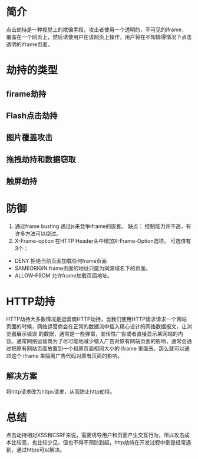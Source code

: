 # 简介
点击劫持是一种视觉上的欺骗手段，攻击者使用一个透明的，不可见的iframe，覆盖在一个网页上，然后诱使用户在该网页上操作，用户将在不知情得情况下点击透明的iframe页面。

# 劫持的类型

## firame劫持
## Flash点击劫持
## 图片覆盖攻击
## 拖拽劫持和数据窃取
## 触屏劫持


# 防御
1. 通过frame busting
通过js来竞争iframe的嵌套。
缺点：
控制能力并不高，有许多方法可以绕过。
2. X-Frame-option
在HTTP Header头中增加X-Frame-Option选项。
可选值有3个：
- DENY
拒绝当前页面加载任何frame页面
- SAMEORIGIN
frame页面的地址只能为同源域名下的页面。
- ALLOW-FROM
允许frame加载页面地址。



# HTTP劫持
HTTP劫持大多数情况是运营商HTTP劫持，当我们使用HTTP请求请求一个网站页面的时候，网络运营商会在正常的数据流中插入精心设计的网络数据报文，让浏览器展示错误 的数据，通常是一些弹窗，宣传性广告或者直接显示某网站的内容。通常网络运营商为了尽可能地减少植入广告对原有网站页面的影响，通常会通过把原有网站页面放置到一个和原页面相同大小的 iframe 里面去，那么就可以通过这个 iframe 来隔离广告代码对原有页面的影响。

## 解决方案
将http请求改为https请求，从而防止http劫持。


# 总结
点击劫持相对XSS和CSRF来说，需要诱导用户和页面产生交互行为，所以攻击成本比较高，也比较少见，但也不得不预防到起，http劫持在开发过程中倒是经常遇到，通过https可以解决。